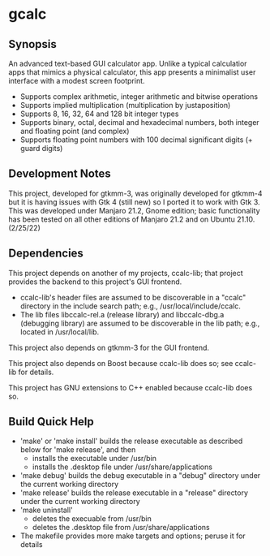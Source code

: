 # gcalc
## Synopsis
An advanced text-based GUI calculator app. Unlike a typical calculatior apps
that mimics a physical calculator, this app presents a minimalist user
interface with a modest screen footprint.
- Supports complex arithmetic, integer arithmetic and bitwise operations
- Supports implied multiplication (multiplication by justaposition)
- Supports 8, 16, 32, 64 and 128 bit integer types
- Supports binary, octal, decimal and hexadecimal numbers, both integer and
floating point (and complex)
- Supports floating point numbers with 100 decimal significant digits (+ guard
digits)
## Development Notes
This project, developed for gtkmm-3, was originally developed for gtkmm-4 but it
is having issues with Gtk 4 (still new) so I ported it to work with Gtk 3. This
was developed under Manjaro 21.2, Gnome edition; basic functionality has been
tested on all other editions of Manjaro 21.2 and on Ubuntu 21.10. (2/25/22)
## Dependencies
This project depends on another of my projects, ccalc-lib; that project provides
the backend to this project's GUI frontend.
- ccalc-lib's header files are assumed to be discoverable in a "ccalc" directory
in the include search path; e.g., /usr/local/include/ccalc.
- The lib files libccalc-rel.a (release library) and libccalc-dbg.a (debugging
library) are assumed to be discoverable in the lib path; e.g., located in
/usr/local/lib.

This project also depends on gtkmm-3 for the GUI frontend.

This project also depends on Boost because ccalc-lib does so; see ccalc-lib for
details.

This project has GNU extensions to C++ enabled because ccalc-lib does so.
## Build Quick Help
- 'make' or 'make install' builds the release executable as described below for
'make release', and then
    - installs the executable under /usr/bin
    - installs the .desktop file under /usr/share/applications
- 'make debug' builds the debug executable in a "debug" directory under the
current working directory
- 'make release' builds the release executable in a "release" directory under
the current working directory
- 'make uninstall'
    - deletes the execuable from /usr/bin
    - deletes the .desktop file from /usr/share/applications
- The makefile provides more make targets and options; peruse it for details